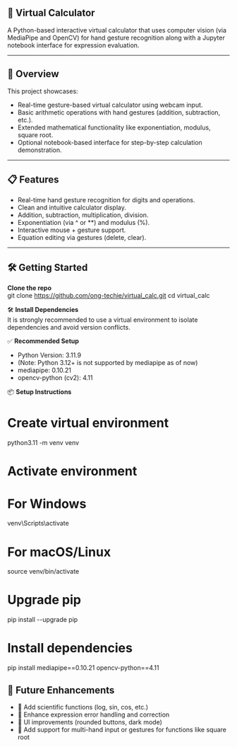 ## 🧮 Virtual Calculator
A Python-based interactive virtual calculator that uses computer vision (via MediaPipe and OpenCV) for hand gesture recognition along with a Jupyter notebook interface for expression evaluation.

---

## 🚀 Overview
This project showcases:
- Real-time gesture-based virtual calculator using webcam input.
- Basic arithmetic operations with hand gestures (addition, subtraction, etc.).
- Extended mathematical functionality like exponentiation, modulus, square root.
- Optional notebook-based interface for step-by-step calculation demonstration.

---

## 📋 Features
-  Real-time hand gesture recognition for digits and operations.
-  Clean and intuitive calculator display.
-  Addition, subtraction, multiplication, division.
-  Exponentiation (via ^ or **) and modulus (%).
-  Interactive mouse + gesture support.
-  Equation editing via gestures (delete, clear).

---

## 🛠️ Getting Started
 **Clone the repo** <br>
  git clone https://github.com/ong-techie/virtual_calc.git
  cd virtual_calc
  
🛠️ **Install Dependencies** <br>
  It is strongly recommended to use a virtual environment to isolate dependencies and avoid version conflicts.

✅ **Recommended Setup**
*  Python Version: 3.11.9
*  (Note: Python 3.12+ is not supported by mediapipe as of now)
*  mediapipe: 0.10.21
*  opencv-python (cv2): 4.11

📦 **Setup Instructions**
# Create virtual environment
python3.11 -m venv venv

# Activate environment
# For Windows
venv\Scripts\activate
# For macOS/Linux
source venv/bin/activate

# Upgrade pip
pip install --upgrade pip

# Install dependencies
pip install mediapipe==0.10.21 opencv-python==4.11

   
## 🧩 Future Enhancements <br>
-  🔭 Add scientific functions (log, sin, cos, etc.)<br>
-  🧠 Enhance expression error handling and correction<br>
-  🎨 UI improvements (rounded buttons, dark mode)<br>
-  👋 Add support for multi-hand input or gestures for functions like square root<br>

